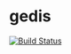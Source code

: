 # gedis
[![Build Status](https://travis-ci.org/MrDefinite/gedis.svg?branch=master)](https://travis-ci.org/MrDefinite/gedis)
